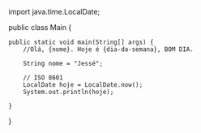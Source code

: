 import java.time.LocalDate;

public class Main {

    public static void main(String[] args) {
        //Olá, {nome}. Hoje é {dia-da-semana}, BOM DIA.

        String nome = "Jessé";

        // ISO 8601
        LocalDate hoje = LocalDate.now();
        System.out.println(hoje);

    }
}
